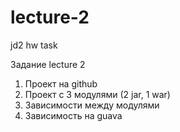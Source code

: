 # lecture-2
jd2 hw task

Задание lecture 2
1. Проект на github
2. Проект с 3 модулями (2 jar, 1 war)
3. Зависимости между модулями
4. Зависимость на guava
